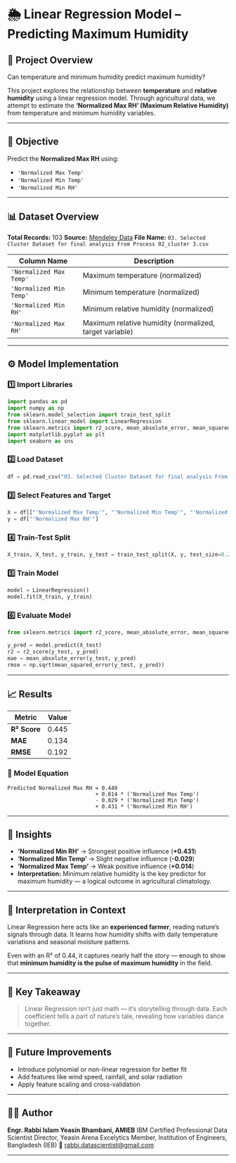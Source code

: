 # 🌦 Linear Regression Model – Predicting Maximum Humidity

## 📘 Project Overview

Can temperature and minimum humidity predict maximum humidity?

This project explores the relationship between **temperature** and **relative humidity** using a linear regression model.
Through agricultural data, we attempt to estimate the **‘Normalized Max RH’ (Maximum Relative Humidity)** from temperature and minimum humidity variables.

---

## 🎯 Objective

Predict the **Normalized Max RH** using:

* `'Normalized Max Temp'`
* `'Normalized Min Temp'`
* `'Normalized Min RH'`

---

## 📊 Dataset Overview

**Total Records:** 103
**Source:** [Mendeley Data](https://data.mendeley.com/datasets/8pvfs5wyzf/5)
**File Name:** `03. Selected Cluster Dataset for final analysis From Process 02_cluster 3.csv`

| Column Name             | Description                                             |
| ----------------------- | ------------------------------------------------------- |
| `'Normalized Max Temp'` | Maximum temperature (normalized)                        |
| `'Normalized Min Temp'` | Minimum temperature (normalized)                        |
| `'Normalized Min RH'`   | Minimum relative humidity (normalized)                  |
| `'Normalized Max RH'`   | Maximum relative humidity (normalized, target variable) |

---

## ⚙️ Model Implementation

### 1️⃣ Import Libraries

```python
import pandas as pd
import numpy as np
from sklearn.model_selection import train_test_split
from sklearn.linear_model import LinearRegression
from sklearn.metrics import r2_score, mean_absolute_error, mean_squared_error
import matplotlib.pyplot as plt
import seaborn as sns
```

### 2️⃣ Load Dataset

```python
df = pd.read_csv("03. Selected Cluster Dataset for final analysis From Process 02_cluster 3.csv")
```

### 3️⃣ Select Features and Target

```python
X = df[["'Normalized Max Temp'", "'Normalized Min Temp'", "'Normalized Min RH'"]]
y = df["'Normalized Max RH'"]
```

### 4️⃣ Train-Test Split

```python
X_train, X_test, y_train, y_test = train_test_split(X, y, test_size=0.2, random_state=42)
```

### 5️⃣ Train Model

```python
model = LinearRegression()
model.fit(X_train, y_train)
```

### 6️⃣ Evaluate Model

```python
from sklearn.metrics import r2_score, mean_absolute_error, mean_squared_error

y_pred = model.predict(X_test)
r2 = r2_score(y_test, y_pred)
mae = mean_absolute_error(y_test, y_pred)
rmse = np.sqrt(mean_squared_error(y_test, y_pred))
```

---

## 📈 Results

| Metric       | Value |
| ------------ | ----- |
| **R² Score** | 0.445 |
| **MAE**      | 0.134 |
| **RMSE**     | 0.192 |

### 🧮 Model Equation

```
Predicted Normalized Max RH = 0.440 
                            + 0.014 * ('Normalized Max Temp') 
                            - 0.029 * ('Normalized Min Temp') 
                            + 0.431 * ('Normalized Min RH')
```

---

## 🌿 Insights

* **‘Normalized Min RH’** → Strongest positive influence (**+0.431**)
* **‘Normalized Min Temp’** → Slight negative influence (**-0.029**)
* **‘Normalized Max Temp’** → Weak positive influence (**+0.014**)
* **Interpretation:** Minimum relative humidity is the key predictor for maximum humidity — a logical outcome in agricultural climatology.

---

## 🌾 Interpretation in Context

Linear Regression here acts like an **experienced farmer**, reading nature’s signals through data.
It learns how humidity shifts with daily temperature variations and seasonal moisture patterns.

Even with an R² of 0.44, it captures nearly half the story — enough to show that **minimum humidity is the pulse of maximum humidity** in the field.

---

## 🧠 Key Takeaway

> Linear Regression isn’t just math — it’s storytelling through data.
> Each coefficient tells a part of nature’s tale, revealing how variables dance together.

---

## 🧩 Future Improvements

* Introduce polynomial or non-linear regression for better fit
* Add features like wind speed, rainfall, and solar radiation
* Apply feature scaling and cross-validation

---

## 👨‍💻 Author

**Engr. Rabbi Islam Yeasin Bhambani, AMIEB**
IBM Certified Professional Data Scientist
Director, Yeasin Arena Excelytics
Member, Institution of Engineers, Bangladesh (IEB)
📧 [rabbi.datascientist@gmail.com](mailto:rabbi.datascientist@gmail.com)

---
